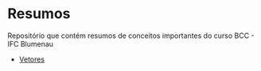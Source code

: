 # Resumos

Repositório que contém resumos de conceitos importantes do curso BCC - IFC Blumenau

- [Vetores](https://github.com/mathsmm/resumos/blob/main/Vetores.md)

